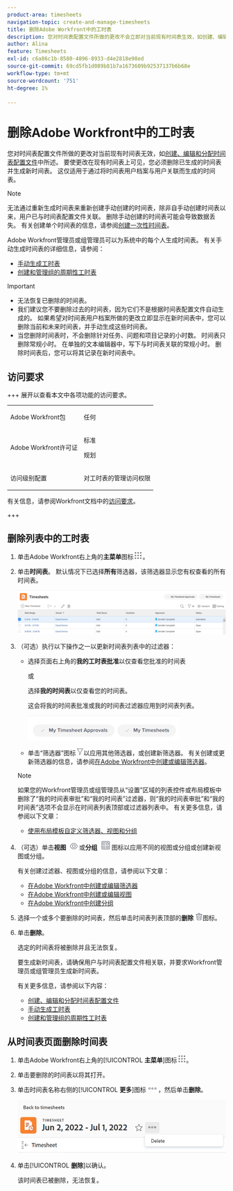 ```yaml
---
product-area: timesheets
navigation-topic: create-and-manage-timesheets
title: 删除Adobe Workfront中的工时表
description: 您对时间表配置文件所做的更改不会立即对当前现有时间表生效，如创建、编辑和分配时间表配置文件中所述。 要使更改在现有时间表上可见，您必须删除已生成的时间表并生成新时间表。 这仅适用于通过将时间表用户档案与用户关联而生成的时间表。
author: Alina
feature: Timesheets
exl-id: c6a86c1b-8580-4896-8933-d4e2818e98ed
source-git-commit: 69cd5fb1d089b81b7a1673609b92537137b6b68e
workflow-type: tm+mt
source-wordcount: '751'
ht-degree: 1%

---
```


# 删除Adobe Workfront中的工时表

您对时间表配置文件所做的更改对当前现有时间表无效，如[创建、编辑和分配时间表配置文件](../../timesheets/create-and-manage-timesheets/create-timesheet-profiles.md)中所述。 要使更改在现有时间表上可见，您必须删除已生成的时间表并生成新时间表。 这仅适用于通过将时间表用户档案与用户关联而生成的时间表。

>[!NOTE]
>
>无法通过重新生成时间表来重新创建手动创建的时间表，除非自手动创建时间表以来，用户已与时间表配置文件关联。 删除手动创建的时间表可能会导致数据丢失。 有关创建单个时间表的信息，请参阅[创建一次性时间表](../../timesheets/create-and-manage-timesheets/create-tmshts.md)。

Adobe Workfront管理员或组管理员可以为系统中的每个人生成时间表。 有关手动生成时间表的详细信息，请参阅：

* [手动生成工时表](../../timesheets/create-and-manage-timesheets/manually-generate-timesheets.md)
* [创建和管理组的周期性工时表](../../administration-and-setup/manage-groups/work-with-group-objects/create-and-modify-a-groups-timesheet-profiles.md)

>[!IMPORTANT]
>
>* 无法恢复已删除的时间表。
>* 我们建议您不要删除过去的时间表，因为它们不是根据时间表配置文件自动生成的。 如果希望对时间表用户档案所做的更改立即显示在新时间表中，您可以删除当前和未来时间表，并手动生成这些时间表。
>* 当您删除时间表时，不会删除针对任务、问题和项目记录的小时数。 时间表只删除常规小时。 在单独的文本编辑器中，写下与时间表关联的常规小时。 删除时间表后，您可以将其记录在新时间表中。
>

## 访问要求

+++ 展开以查看本文中各项功能的访问要求。

<table style="table-layout:auto">
 <col> 
 <col>
 <tbody> 
  <tr> 
   <td>Adobe Workfront包</td> 
   <td><p>任何</p></td> 
  </tr> 
  <tr> 
   <td>Adobe Workfront许可证</td> 
   <td>
   <p>标准</p>
   <p>规划</p></td>
  </tr> 
  <tr> 
   <td>访问级别配置</td> 
   <td><p>对工时表的管理访问权限</p> </td> 
  </tr> 
 </tbody> 
</table>

有关信息，请参阅Workfront文档中的[访问要求](/help/quicksilver/administration-and-setup/add-users/access-levels-and-object-permissions/access-level-requirements-in-documentation.md)。

+++

## 删除列表中的工时表

1. 单击Adobe Workfront右上角的&#x200B;**主菜单**&#x200B;图标![](assets/main-menu-icon.png)。

1. 单击&#x200B;**时间表**。 默认情况下已选择&#x200B;**所有**&#x200B;筛选器，该筛选器显示您有权查看的所有时间表。

   ![](assets/timesheet-list-one-timesheet-selected-nwe-350x70.png)

1. （可选）执行以下操作之一以更新时间表列表中的过滤器：

   * 选择页面右上角的&#x200B;**我的工时表批准**&#x200B;以仅查看您批准的时间表

     或

     选择&#x200B;**我的时间表**&#x200B;以仅查看您的时间表。

     这会将我的时间表批准或我的时间表过滤器应用到时间表列表。

     ![](assets/my-timesheet-approvals-my-timesheets-pills-on-timesheets-list-nwe-350x58.png)

   * 单击“筛选器”图标![](assets/filter-nwepng.png)以应用其他筛选器，或创建新筛选器。 有关创建或更新筛选器的信息，请参阅[在Adobe Workfront中创建或编辑筛选器](../../reports-and-dashboards/reports/reporting-elements/create-filters.md)。

   >[!NOTE]
   >
   >如果您的Workfront管理员或组管理员从“设置”区域的列表控件或布局模板中删除了“我的时间表审批”和“我的时间表”过滤器，则“我的时间表审批”和“我的时间表”选项不会显示在时间表列表顶部或过滤器列表中。 有关更多信息，请参阅以下文章：
   >
   >   
   >   
   >   * [使用布局模板自定义筛选器、视图和分组](../../administration-and-setup/customize-workfront/use-layout-templates/customize-fvg-list-controls-layout-template.md)
   >   
   >

1. （可选）单击&#x200B;**视图** ![](assets/view-icon.png)或&#x200B;**分组** ![](assets/grouping.png)图标以应用不同的视图或分组或创建新视图或分组。

   有关创建过滤器、视图或分组的信息，请参阅以下文章：

   * [在Adobe Workfront中创建或编辑筛选器](../../reports-and-dashboards/reports/reporting-elements/create-filters.md)
   * [在Adobe Workfront中创建或编辑视图](../../reports-and-dashboards/reports/reporting-elements/create-edit-views.md)
   * [在Adobe Workfront中创建分组](../../reports-and-dashboards/reports/reporting-elements/create-groupings.md)

1. 选择一个或多个要删除的时间表，然后单击时间表列表顶部的&#x200B;**删除** ![](assets/delete.png)图标。

1. 单击&#x200B;**删除**。

   选定的时间表将被删除并且无法恢复。

   要生成新时间表，请确保用户与时间表配置文件相关联，并要求Workfront管理员或组管理员生成新时间表。

   有关更多信息，请参阅以下内容：

   * [创建、编辑和分配时间表配置文件](../../timesheets/create-and-manage-timesheets/create-timesheet-profiles.md)
   * [手动生成工时表](../../timesheets/create-and-manage-timesheets/manually-generate-timesheets.md)
   * [创建和管理组的周期性工时表](../../administration-and-setup/manage-groups/work-with-group-objects/create-and-modify-a-groups-timesheet-profiles.md)

## 从时间表页面删除时间表

1. 单击Adobe Workfront右上角的&#x200B;[!UICONTROL **主菜单**]&#x200B;图标![](assets/main-menu-icon.png)。
1. 单击要删除的时间表以将其打开。
1. 单击时间表名称右侧的&#x200B;[!UICONTROL **更多**]&#x200B;图标![](assets/more-icon.png)，然后单击&#x200B;**删除**。

   ![从时间表页面删除时间表](assets/delete-timesheet-from-timesheet-page.png)
1. 单击&#x200B;[!UICONTROL **删除**]&#x200B;以确认。

   该时间表已被删除，无法恢复。

